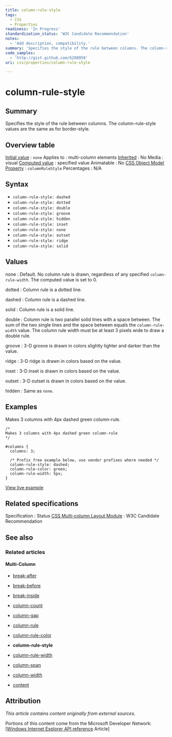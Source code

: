 ```yaml
---
title: column-rule-style
tags:
  - CSS
  - Properties
readiness: 'In Progress'
standardization_status: 'W3C Candidate Recommendation'
notes:
  - 'Add description, compatibility.'
summary: 'Specifies the style of the rule between columns. The column-rule-style values are the same as for border-style.'
code_samples:
  - 'http://gist.github.com/6288958'
uri: css/properties/column-rule-style

---
```

# column-rule-style

## Summary

Specifies the style of the rule between columns. The column-rule-style values are the same as for border-style.

## Overview table

[Initial value](/css/concepts/initial_value)
:   `none`
Applies to
:   multi-column elements
[Inherited](/css/concepts/inherited)
:   No
Media
:   visual
[Computed value](/css/concepts/computed_value)
:   specified value
Animatable
:   No
[CSS Object Model Property](/css/concepts/cssom)
:   `columnRuleStyle`
Percentages
:   N/A

## Syntax

-   `column-rule-style: dashed`
-   `column-rule-style: dotted`
-   `column-rule-style: double`
-   `column-rule-style: groove`
-   `column-rule-style: hidden`
-   `column-rule-style: inset`
-   `column-rule-style: none`
-   `column-rule-style: outset`
-   `column-rule-style: ridge`
-   `column-rule-style: solid`

## Values

none
:   Default. No column rule is drawn, regardless of any specified `column-rule-width`. The computed value is set to 0.

dotted
:   Column rule is a dotted line.

dashed
:   Column rule is a dashed line.

solid
:   Column rule is a solid line.

double
:   Column rule is two parallel solid lines with a space between. The sum of the two single lines and the space between equals the `column-rule-width` value. The column rule width must be at least 3 pixels wide to draw a double rule.

groove
:   3-D groove is drawn in colors slightly lighter and darker than the value.

ridge
:   3-D ridge is drawn in colors based on the value.

inset
:   3-D inset is drawn in colors based on the value.

outset
:   3-D outset is drawn in colors based on the value.

hidden
:   Same as `none`.

## Examples

Makes 3 columns with 4px dashed green column-rule.

``` {.css}
/*
Makes 3 columns with 4px dashed green column-rule
*/

#columns {
  columns: 3;

  /* Prefix free example below, use vendor prefixes where needed */
  column-rule-style: dashed;
  column-rule-color: green;
  column-rule-width: 5px;
}
```

[View live example](http://code.webplatform.org/gist/6288958)

## Related specifications

Specification
:   Status
[CSS Multi-column Layout Module](http://www.w3.org/TR/css3-multicol/)
:   W3C Candidate Recommendation

## See also

### Related articles

#### Multi-Column

-   [break-after](/css/properties/break-after)

-   [break-before](/css/properties/break-before)

-   [break-inside](/css/properties/break-inside)

-   [column-count](/css/properties/column-count)

-   [column-gap](/css/properties/column-gap)

-   [column-rule](/css/properties/column-rule)

-   [column-rule-color](/css/properties/column-rule-color)

-   **column-rule-style**

-   [column-rule-width](/css/properties/column-rule-width)

-   [column-span](/css/properties/column-span)

-   [column-width](/css/properties/column-width)

-   [content](/css/properties/content)

## Attribution

*This article contains content originally from external sources.*

Portions of this content come from the Microsoft Developer Network: [[Windows Internet Explorer API reference](http://msdn.microsoft.com/en-us/library/ie/hh828809%28v=vs.85%29.aspx) Article]

